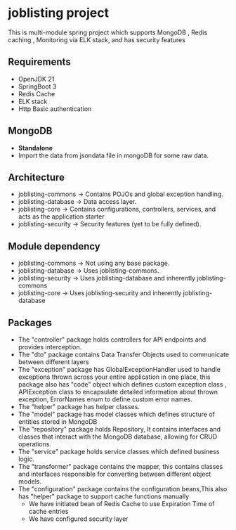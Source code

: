 # joblisting project

This is multi-module spring project which supports MongoDB , Redis caching , Monitoring via ELK stack, and has security features

## Requirements
* OpenJDK 21
* SpringBoot 3
* Redis Cache
* ELK stack
* Http Basic authentication


## MongoDB
* **Standalone**
* Import the data from jsondata file in mongoDB for some raw data.

## Architecture

- joblisting-commons -> Contains POJOs and global exception handling.
- joblisting-database -> Data access layer.
- joblisting-core -> Contains configurations, controllers, services, and acts as the application starter
- joblisting-security -> Security features (yet to be fully defined).


## Module dependency
- joblisting-commons -> Not using any base package.
- joblisting-database -> Uses joblisting-commons.
- joblisting-security -> Uses joblisting-database and inherently joblisting-commons
- joblisting-core -> Uses joblisting-security and inherently joblisting-database


## Packages
- The "controller" package holds controllers for API endpoints and provides interception.
- The "dto" package contains Data Transfer Objects used to communicate between different layers
- The "exception" package  has GlobalExceptionHandler used to handle exceptions thrown across your entire application in one place, this package also has "code" object which defines custom exception class , APIException class to encapsulate detailed information about thrown exception, ErrorNames enum to define custom error names.
- The "helper" package has helper classes.
- The "model" package has model classes which defines structure of entities stored in MongoDB
- The "repository" package holds Repository, It contains interfaces and classes that interact with the MongoDB database, allowing for CRUD operations.
- The "service" package holds service classes which defined business logic.
- The "transformer" package contains the mapper, this contains classes and interfaces responsible for converting between different object models.
- The "configuration" package contains the configuration beans,This also has "helper" package to support cache functions manually
  - We have initiated bean of Redis Cache to use Expiration Time of cache entries 
  - We have configured security layer

